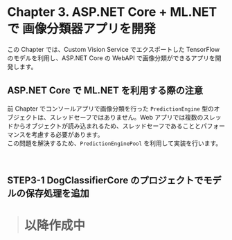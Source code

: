 # Chapter 3. ASP.NET Core + ML.NET で 画像分類器アプリを開発

この Chapter では、Custom Vision Service でエクスポートした TensorFlow のモデルを利用し、ASP.NET Core の WebAPI で画像分類ができるアプリを開発します。

## ASP.NET Core で ML.NET を利用する際の注意

前 Chapter でコンソールアプリで画像分類を行った `PredictionEngine` 型のオブジェクトは、スレッドセーフではありません。Web アプリでは複数のスレッドからオブジェクトが読み込まれるため、スレッドセーフであることとパフォーマンスを考慮する必要があります。  
この問題を解決するため、`PredictionEnginePool` を利用して実装を行います。

&nbsp;

## STEP3-1 **DogClassifierCore** のプロジェクトでモデルの保存処理を追加

> # 以降作成中
